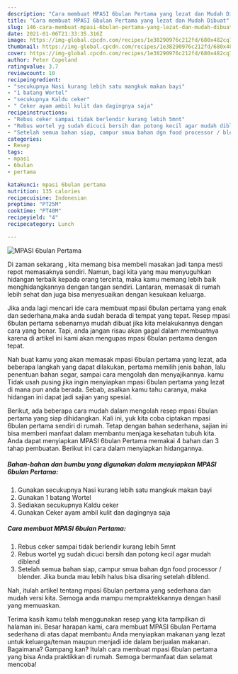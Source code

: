 ```yaml
---
description: "Cara membuat MPASI 6bulan Pertama yang lezat dan Mudah Dibuat"
title: "Cara membuat MPASI 6bulan Pertama yang lezat dan Mudah Dibuat"
slug: 146-cara-membuat-mpasi-6bulan-pertama-yang-lezat-dan-mudah-dibuat
date: 2021-01-06T21:33:35.316Z
image: https://img-global.cpcdn.com/recipes/1e38290976c212fd/680x482cq70/mpasi-6bulan-pertama-foto-resep-utama.jpg
thumbnail: https://img-global.cpcdn.com/recipes/1e38290976c212fd/680x482cq70/mpasi-6bulan-pertama-foto-resep-utama.jpg
cover: https://img-global.cpcdn.com/recipes/1e38290976c212fd/680x482cq70/mpasi-6bulan-pertama-foto-resep-utama.jpg
author: Peter Copeland
ratingvalue: 3.7
reviewcount: 10
recipeingredient:
- "secukupnya Nasi kurang lebih satu mangkuk makan bayi"
- "1 batang Wortel"
- "secukupnya Kaldu ceker"
- " Ceker ayam ambil kulit dan dagingnya saja"
recipeinstructions:
- "Rebus ceker sampai tidak berlendir kurang lebih 5mnt"
- "Rebus wortel yg sudah dicuci bersih dan potong kecil agar mudah diblend"
- "Setelah semua bahan siap, campur smua bahan dgn food processor / blender. Jika bunda mau lebih halus bisa disaring setelah diblend."
categories:
- Resep
tags:
- mpasi
- 6bulan
- pertama

katakunci: mpasi 6bulan pertama 
nutrition: 135 calories
recipecuisine: Indonesian
preptime: "PT25M"
cooktime: "PT40M"
recipeyield: "4"
recipecategory: Lunch

---
```



![MPASI 6bulan Pertama](https://img-global.cpcdn.com/recipes/1e38290976c212fd/680x482cq70/mpasi-6bulan-pertama-foto-resep-utama.jpg)

Di zaman  sekarang , kita memang bisa membeli masakan jadi tanpa mesti repot memasaknya sendiri. Namun, bagi kita yang mau menyuguhkan hidangan terbaik kepada orang tercinta, maka kamu memang lebih baik menghidangkannya dengan tangan sendiri. Lantaran, memasak di rumah lebih sehat dan juga bisa menyesuaikan dengan kesukaan keluarga.

Jika anda lagi mencari ide cara membuat mpasi 6bulan pertama yang enak dan sederhana,maka anda sudah berada di tempat yang tepat. Resep mpasi 6bulan pertama  sebenarnya mudah dibuat jika kita melakukannya dengan cara yang benar. Tapi, anda jangan risau akan gagal dalam membuatnya 
karena di artikel ini kami akan mengupas mpasi 6bulan pertama dengan tepat.  



Nah buat kamu yang akan memasak mpasi 6bulan pertama yang lezat, ada beberapa langkah yang dapat dilakukan, pertama memilih jenis bahan, lalu penentuan bahan segar, sampai cara mengolah dan menyajikannya. kamu Tidak usah pusing jika ingin menyiapkan mpasi 6bulan pertama yang lezat di mana pun anda berada. Sebab, asalkan kamu  tahu caranya, maka hidangan ini dapat jadi sajian yang spesial.

Berikut, ada beberapa cara mudah dalam mengolah resep mpasi 6bulan pertama yang siap dihidangkan. Kali ini, yuk kita coba ciptakan mpasi 6bulan pertama sendiri di rumah. Tetap dengan bahan sederhana, sajian ini bisa memberi manfaat dalam membantu menjaga kesehatan tubuh kita. Anda dapat menyiapkan MPASI 6bulan Pertama memakai 4 bahan dan 3 tahap pembuatan. Berikut ini cara dalam menyiapkan hidangannya.

<!--inarticleads1-->

##### Bahan-bahan dan bumbu yang digunakan dalam menyiapkan MPASI 6bulan Pertama:

1. Gunakan secukupnya Nasi kurang lebih satu mangkuk makan bayi
1. Gunakan 1 batang Wortel
1. Sediakan secukupnya Kaldu ceker
1. Gunakan  Ceker ayam ambil kulit dan dagingnya saja




<!--inarticleads2-->

##### Cara membuat MPASI 6bulan Pertama:

1. Rebus ceker sampai tidak berlendir kurang lebih 5mnt
1. Rebus wortel yg sudah dicuci bersih dan potong kecil agar mudah diblend
1. Setelah semua bahan siap, campur smua bahan dgn food processor / blender. Jika bunda mau lebih halus bisa disaring setelah diblend.




Nah, itulah artikel tentang  mpasi 6bulan pertama  yang sederhana dan mudah versi kita. Semoga anda mampu mempraktekkannya dengan hasil yang memuaskan. 

Terima kasih kamu telah menggunakan resep yang kita tampilkan di halaman ini. Besar harapan kami, cara membuat  MPASI 6bulan Pertama sederhana di atas dapat membantu Anda menyiapkan makanan yang lezat untuk keluarga/teman maupun menjadi ide dalam berjualan makanan. Bagaimana? Gampang kan? Itulah cara membuat mpasi 6bulan pertama yang bisa Anda praktikkan di rumah. Semoga bermanfaat dan selamat mencoba!

